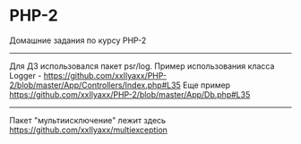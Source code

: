 PHP-2
======
Домашние задания по курсу PHP-2
***
Для ДЗ использовался пакет psr/log.
Пример использования класса Logger -
https://github.com/xxIlyaxx/PHP-2/blob/master/App/Controllers/Index.php#L35
Еще пример https://github.com/xxIlyaxx/PHP-2/blob/master/App/Db.php#L35
***
Пакет "мультиисключение" лежит здесь https://github.com/xxIlyaxx/multiexception

